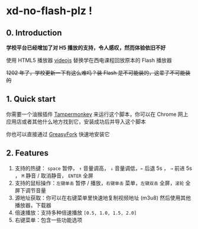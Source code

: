 xd-no-flash-plz !
======

## 0. Introduction

**学校平台已经增加了对 H5 播放的支持，令人感叹，然而体验依旧不好**

使用 HTML5 播放器 [videojs](https://github.com/videojs/video.js) 替换学在西电课程回放原本的 Flash 播放器

~~1202 年了，学校更新一下有这么难吗？装 Flash 是不可能装的，这辈子不可能装的~~

## 1. Quick start

你需要一个油猴插件 [Tampermonkey](https://chrome.google.com/webstore/detail/tampermonkey/dhdgffkkebhmkfjojejmpbldmpobfkfo) 来运行这个脚本，你可以在 Chrome 网上应用店或者其他什么地方找到它，安装成功后并导入这个脚本

你也可以直接通过 [GreasyFork](https://greasyfork.org/zh-CN/scripts/425163-xd-no-flash-plz) 快速地安装它

## 2. Features

1. 支持的热键： `space` 暂停， `↑` 音量调高， `↓` 音量调低，`←` 后退 5s ， `→` 前进 5s ， `M` 静音 / 取消静音， `ENTER` 全屏
2. 支持的鼠标操作：`左键单击` 暂停 / 播放，`右键单击` 菜单，`左键双击` 全屏，`滚轮` 全屏下调节音量
3. 源地址获取：你可以在右键菜单里快速地复制视频地址 (m3u8) 然后使用其他播放器，下载器
4. 倍速播放：支持多种倍速播放 `[0.5, 1.0, 1.5, 2.0]` 
5. 右键菜单：包含一些功能选项
